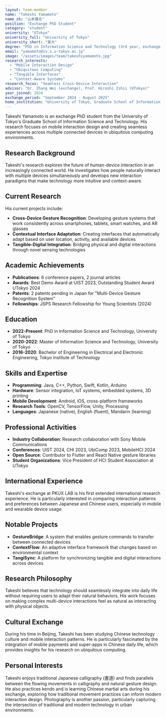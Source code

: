 ```yaml
---
layout: team-member
name: "Takeshi Yamamoto"
name_zh: "山本健志"
position: "Exchange PhD Student"
category: "student"
university: "UTokyo"
university_full: "University of Tokyo"
university_short: "東大"
degree: "PhD in Information Science and Technology (3rd year, exchange student)"
email: "yamamoto@is.s.u-tokyo.ac.jp"
image: "/assets/images/team/takeshiyamamoto.jpg"
research_interests: 
  - "Mobile Interaction Design"
  - "Ubiquitous Computing"
  - "Tangible Interfaces"
  - "Context-Aware Systems"
research_focus: "Seamless Cross-Device Interaction"
advisor: "Dr. Zhang Wei (exchange), Prof. Hiroshi Ishii (UTokyo)"
year_joined: 2024
exchange_period: "September 2024 - August 2025"
home_institution: "University of Tokyo, Graduate School of Information Science and Technology"
---
```


Takeshi Yamamoto is an exchange PhD student from the University of Tokyo's Graduate School of Information Science and Technology. His research focuses on mobile interaction design and creating seamless experiences across multiple connected devices in ubiquitous computing environments.

## Research Background

Takeshi's research explores the future of human-device interaction in an increasingly connected world. He investigates how people naturally interact with multiple devices simultaneously and develops new interaction paradigms that make technology more intuitive and context-aware.

## Current Research

His current projects include:

- **Cross-Device Gesture Recognition**: Developing gesture systems that work consistently across smartphones, tablets, smart watches, and AR glasses
- **Contextual Interface Adaptation**: Creating interfaces that automatically adapt based on user location, activity, and available devices
- **Tangible-Digital Integration**: Bridging physical and digital interactions through novel sensing technologies

## Academic Achievements

- **Publications**: 6 conference papers, 2 journal articles
- **Awards**: Best Demo Award at UIST 2023, Outstanding Student Award UTokyo 2024
- **Patents**: 2 patents pending in Japan for "Multi-Device Gesture Recognition System"
- **Fellowships**: JSPS Research Fellowship for Young Scientists (2024)

## Education

- **2022-Present**: PhD in Information Science and Technology, University of Tokyo
- **2020-2022**: Master of Information Science and Technology, University of Tokyo
- **2016-2020**: Bachelor of Engineering in Electrical and Electronic Engineering, Tokyo Institute of Technology

## Skills and Expertise

- **Programming**: Java, C++, Python, Swift, Kotlin, Arduino
- **Hardware**: Sensor integration, IoT systems, embedded systems, 3D printing
- **Mobile Development**: Android, iOS, cross-platform frameworks
- **Research Tools**: OpenCV, TensorFlow, Unity, Processing
- **Languages**: Japanese (native), English (fluent), Mandarin (learning)

## Professional Activities

- **Industry Collaboration**: Research collaboration with Sony Mobile Communications
- **Conferences**: UIST 2024, CHI 2023, UbiComp 2023, MobileHCI 2024
- **Open Source**: Contributor to Flutter and React Native gesture libraries
- **Student Organizations**: Vice President of HCI Student Association at UTokyo

## International Experience

Takeshi's exchange at PKUX LAB is his first extended international research experience. He is particularly interested in comparing interaction patterns and preferences between Japanese and Chinese users, especially in mobile and wearable device usage.

## Notable Projects

- **GestureBridge**: A system that enables gesture commands to transfer between connected devices
- **ContextFlow**: An adaptive interface framework that changes based on environmental context
- **TangiSync**: A platform for synchronizing tangible and digital interactions across devices

## Research Philosophy

Takeshi believes that technology should seamlessly integrate into daily life without requiring users to adapt their natural behaviors. His work focuses on making complex multi-device interactions feel as natural as interacting with physical objects.

## Cultural Exchange

During his time in Beijing, Takeshi has been studying Chinese technology culture and mobile interaction patterns. He is particularly fascinated by the integration of mobile payments and super-apps in Chinese daily life, which provides insights for his research on ubiquitous computing.

## Personal Interests

Takeshi enjoys traditional Japanese calligraphy (書道) and finds parallels between the flowing movements in calligraphy and natural gesture design. He also practices kendo and is learning Chinese martial arts during his exchange, exploring how traditional movement practices can inform modern interaction design. Photography is another passion, particularly capturing the intersection of traditional and modern technology in urban environments.